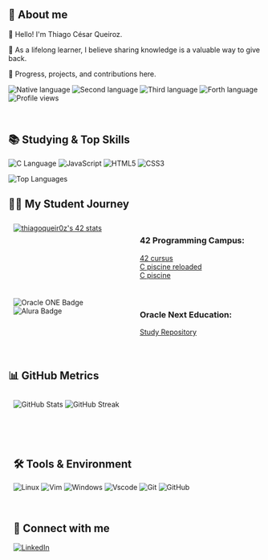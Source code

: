 <div align="left">
    <h2>🦦 About me</h2>
        <p>👾 Hello! I'm Thiago César Queiroz.</p>
        <p>🌱 As a lifelong learner, I believe sharing knowledge is a valuable way to give back.</p>
        <p>🚀 Progress, projects, and contributions here.</p>
        <p>
            <img src="https://img.shields.io/badge/Nat-pt-%23aaaaaa.svg?style=flat&color=blue" alt="Native language"/>
            <img src="https://img.shields.io/badge/B2-en-%23aaaaaa.svg?style=flat&color=blue" alt="Second language"/>
            <img src="https://img.shields.io/badge/B1-it-%23aaaaaa.svg?style=flat&color=blue" alt="Third language"/>
            <img src="https://img.shields.io/badge/B1-es-%23aaaaaa.svg?style=flat&color=blue" alt="Forth language"/>
            <img src="https://komarev.com/ghpvc/?username=thiagoqueir0z&style=flat&color=blue" alt="Profile views"/>
        </p>
    <br>
    <h2>📚 Studying & Top Skills</h2>
        <p>
            <img src="https://img.shields.io/badge/-C_Language-blue?logo=c&logoColor=white&style=for-the-badge" alt="C Language"/>
            <img src="https://img.shields.io/badge/JavaScript-F7DF1E?style=for-the-badge&logo=javascript&logoColor=black" alt="JavaScript"/> 
            <img src="https://img.shields.io/badge/HTML5-E34F26?style=for-the-badge&logo=html5&logoColor=white" alt="HTML5"/> 
            <img src="https://img.shields.io/badge/CSS3-1572B6?style=for-the-badge&logo=css3&logoColor=white" alt="CSS3"/>
        </p>
        <img src="https://github-readme-stats.vercel.app/api/top-langs/?username=thiagoqueir0z&theme=midnight-purple&show_icons=true&hide_border=true&layout=compact" alt="Top Languages"/>
    <br>
    <h2>👩‍💻 My Student Journey</h2>
        <div style="display: flex; justify-content: space-around; width: 100%; text-align: left;">
        <div style="flex: 1; padding: 10px;">            
        <div style="margin-bottom: 50px;">
            <a href="https://github.com/oakoudad/badge42"><img src="https://badge.mediaplus.ma/black/thiferre?1337Badge=off&UM6P=off" alt="thiagoqueir0z's 42 stats" /></a>
        </div> 
        </div>
        <div style="flex: 1; padding: 10px;">            
            <h3>42 Programming Campus:</h3>
            <a href="https://github.com/thiagoqueir0z/42cursus-common-core">42 cursus</a><br>
            <a href="https://github.com/thiagoqueir0z/C-piscine-reloaded">C piscine reloaded</a><br>
            <a href="https://github.com/thiagoqueir0z/C-piscine">C piscine</a>
        </div>    
        </div>
        <br>
        <div style="display: flex; justify-content: space-around; width: 100%; text-align: left;">
        <div style="flex: 1; padding: 10px;">            
        <div style="margin-bottom: 50px;">
            <img src="https://img.shields.io/badge/Oracle_ONE-F80000?logo=oracle&logoColor=white&style=for-the-badge" alt="Oracle ONE Badge"/>
            <img src="https://img.shields.io/badge/Alura-007FFF?logo=alura&logoColor=white&style=for-the-badge" alt="Alura Badge"/>
        </div> 
        </div>
        <div style="flex: 1; padding: 10px;">            
            <h3>Oracle Next Education:</h3>
            <a href="https://github.com/thiagoqueir0z/ONE-ORACLE-NEXT-EDUCATION">Study Repository</a>
        </div>
        </div>
    <br>
    <h2>📊 GitHub Metrics</h2>
        <div style="display: flex; justify-content: space-around; width: 100%; text-align: left;">
        <div style="flex: 1; padding: 10px;">            
        <div style="margin-bottom: 50px;">
            <img src="https://github-readme-stats.vercel.app/api?username=thiagoqueir0z&theme=midnight-purple&show_icons=true&hide_border=true&count_private=true" alt="GitHub Stats"/>
            <img src="https://github-readme-streak-stats.herokuapp.com/?user=thiagoqueir0z&theme=midnight-purple&hide_border=true" alt="GitHub Streak"/>
        </div>
    <br>
    <h2>🛠️ Tools & Environment</h2>
        <p>
            <img src="https://img.shields.io/badge/Linux-0078D4?style=for-the-badge&logo=linux&logoColor=white" alt="Linux"/>
            <img src="https://img.shields.io/badge/Vim-019733?style=for-the-badge&logo=vim&logoColor=white" alt="Vim"/>
            <img src="https://img.shields.io/badge/Windows-000?style=for-the-badge&logo=windows&logoColor=2CA5E0" alt="Windows"/>
            <img src="https://img.shields.io/badge/Vscode-007ACC?style=for-the-badge&logo=visual-studio-code&logoColor=white" alt="Vscode"/> 
            <img src="https://img.shields.io/badge/GIT-E44C30?style=for-the-badge&logo=git&logoColor=white" alt="Git"/> 
            <img src="https://img.shields.io/badge/-GitHub-181717?style=for-the-badge&logo=github" alt="GitHub"/>
        </p>
    <br>
    <h2>👋 Connect with me</h2>  
        <p>
            <a href="https://www.linkedin.com/in/thiagocqueiroz/"><img src="https://img.shields.io/badge/LinkedIn-0077B5?style=for-the-badge&logo=linkedin&logoColor=white" alt="LinkedIn"/></a>
        </p>
</div>
